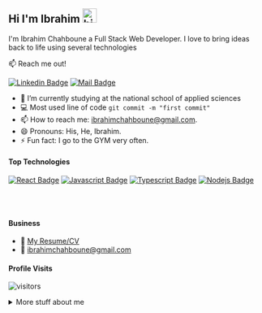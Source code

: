 ## Hi I'm Ibrahim <img src="https://user-images.githubusercontent.com/1303154/88677602-1635ba80-d120-11ea-84d8-d263ba5fc3c0.gif" width="28px" height="28px" alt="hi">

I'm Ibrahim Chahboune a Full Stack Web Developer. I love to bring ideas back to life using several technologies

:mailbox: Reach me out!

[![Linkedin Badge](https://img.shields.io/badge/-IbrahimChahboune-0e76a8?style=flat&labelColor=0e76a8&logo=linkedin&logoColor=white)](https://www.linkedin.com/in/ibrahimchahboune/) [![Mail Badge](https://img.shields.io/badge/-ibrahimchahboune-c0392b?style=flat&labelColor=c0392b&logo=gmail&logoColor=white)](mailto:ibrahimchahboune@gmail.com)

<!-- TODO: Add last video link -->

- 🔭 I’m currently studying at the national school of applied sciences
- :computer: Most used line of code `git commit -m "first commit"`
- 📫 How to reach me: ibrahimchahboune@gmail.com.
- 😄 Pronouns: His, He, Ibrahim.
- ⚡ Fun fact: I go to the GYM very often.

#### Top Technologies

<!-- TODO: Make technologies links takes you to repositories -->

[![React Badge](https://img.shields.io/badge/-React-61DBFB?style=for-the-badge&labelColor=black&logo=react&logoColor=61DBFB)](#) [![Javascript Badge](https://img.shields.io/badge/-Javascript-F0DB4F?style=for-the-badge&labelColor=black&logo=javascript&logoColor=F0DB4F)](#) [![Typescript Badge](https://img.shields.io/badge/-Typescript-007acc?style=for-the-badge&labelColor=black&logo=typescript&logoColor=007acc)](#) [![Nodejs Badge](https://img.shields.io/badge/-Nodejs-3C873A?style=for-the-badge&labelColor=black&logo=node.js&logoColor=3C873A)](#)

<br />
<br />

#### Business

- :paperclip: [My Resume/CV](https://github.com/ibrahim1937/ibrahim1937/blob/main/resumes/resume.pdf)
- :email: ibrahimchahboune@gmail.com

#### Profile Visits

![visitors](https://visitor-badge.glitch.me/badge?page_id=ibrahim1937.ibrahim1937)

<details>
<summary>
  More stuff about me
</summary>

<br >

I love being part in the creation of interesting project and exchange experience with others

#### Coding Stats

<!--START_SECTION:waka-->

```text
React        15 hrs 41 mins  ████████████████████▓░░░░   82.29 %
Typescipt         1 hr 50 mins    ██▒░░░░░░░░░░░░░░░░░░░░░░   25.61 %
Markdown     1 hr 27 mins    ██░░░░░░░░░░░░░░░░░░░░░░░   07.63 %
Other        2 mins          ░░░░░░░░░░░░░░░░░░░░░░░░░   00.25 %
YAML         2 mins          ░░░░░░░░░░░░░░░░░░░░░░░░░   00.19 %
```

<!--END_SECTION:waka-->

#### Github Stats

![Ipenywis's github stats](https://github-readme-stats.vercel.app/api?username=ibrahim1937&count_private=true&theme=tokyonight&hide=contribs,prs)

</details>
